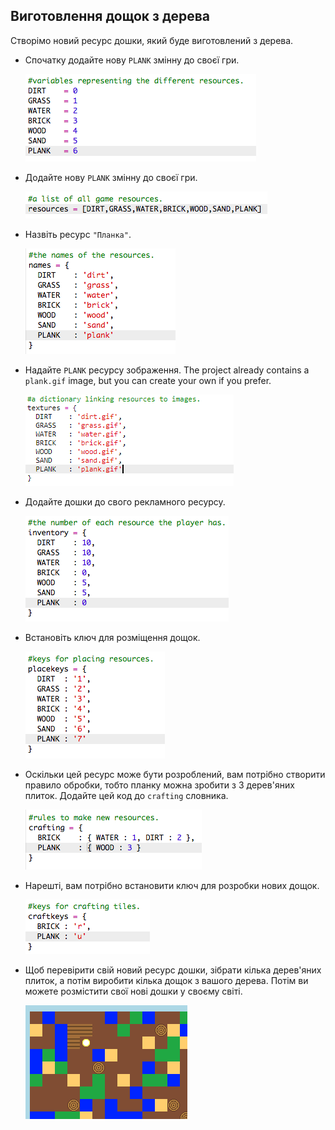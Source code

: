## Виготовлення дощок з дерева

Створімо новий ресурс дошки, який буде виготовлений з дерева.

+ Спочатку додайте нову `PLANK` змінну до своєї гри.
    
    ![скріншот](images/craft-plank-const.png)

+ Додайте нову `PLANK` змінну до своєї гри.
    
    ![скріншот](images/craft-plank-resources.png)

+ Назвіть ресурс `"Планка"`.
    
    ![скріншот](images/craft-plank-names.png)

+ Надайте `PLANK` ресурсу зображення. The project already contains a `plank.gif` image, but you can create your own if you prefer.
    
    ![скріншот](images/craft-plank-textures.png)

+ Додайте дошки до свого рекламного ресурсу.
    
    ![скріншот](images/craft-plank-inventory.png)

+ Встановіть ключ для розміщення дощок.
    
    ![скріншот](images/craft-plank-placekeys.png)

+ Оскільки цей ресурс може бути розроблений, вам потрібно створити правило обробки, тобто планку можна зробити з 3 дерев'яних плиток. Додайте цей код до `crafting` словника.
    
    ![скріншот](images/craft-plank-crafting.png)

+ Нарешті, вам потрібно встановити ключ для розробки нових дощок.
    
    ![скріншот](images/craft-plank-craftkeys.png)

+ Щоб перевірити свій новий ресурс дошки, зібрати кілька дерев'яних плиток, а потім виробити кілька дощок з вашого дерева. Потім ви можете розмістити свої нові дошки у своєму світі.
    
    ![скріншот](images/craft-plank-test.png)